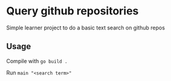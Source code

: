 # Query github repositories

Simple learner project to do a basic text search on github repos


## Usage

Compile with `go build .`

Run `main "<search term>"`
